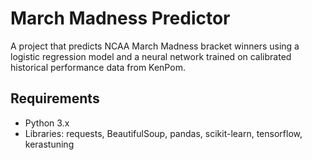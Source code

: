 # March Madness Predictor

A project that predicts NCAA March Madness bracket winners using a logistic regression model and a neural network trained on calibrated historical performance data from KenPom.

## Requirements

- Python 3.x
- Libraries: requests, BeautifulSoup, pandas, scikit-learn, tensorflow, kerastuning
